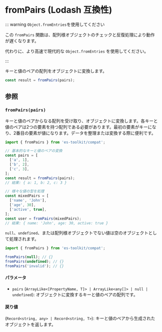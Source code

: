 # fromPairs (Lodash 互換性)

::: warning `Object.fromEntries`を使用してください

この `fromPairs` 関数は、配列様オブジェクトのチェックと反復処理により動作が遅くなります。

代わりに、より高速で現代的な `Object.fromEntries` を使用してください。

:::

キーと値のペアの配列をオブジェクトに変換します。

```typescript
const result = fromPairs(pairs);
```

## 参照

### `fromPairs(pairs)`

キーと値のペアからなる配列を受け取り、オブジェクトに変換します。各キーと値のペアは2つの要素を持つ配列である必要があります。最初の要素がキーになり、2番目の要素が値になります。データを整理または変換する際に便利です。

```typescript
import { fromPairs } from 'es-toolkit/compat';

// 基本的なキーと値のペアの変換
const pairs = [
  ['a', 1],
  ['b', 2],
  ['c', 3],
];
const result = fromPairs(pairs);
// 結果: { a: 1, b: 2, c: 3 }

// 様々な値の型を処理
const mixedPairs = [
  ['name', 'John'],
  ['age', 30],
  ['active', true],
];
const user = fromPairs(mixedPairs);
// 結果: { name: 'John', age: 30, active: true }
```

`null`、`undefined`、または配列様オブジェクトでない値は空のオブジェクトとして処理されます。

```typescript
import { fromPairs } from 'es-toolkit/compat';

fromPairs(null); // {}
fromPairs(undefined); // {}
fromPairs('invalid'); // {}
```

#### パラメータ

- `pairs` (`ArrayLike<[PropertyName, T]> | ArrayLike<any[]> | null | undefined`): オブジェクトに変換するキーと値のペアの配列です。

#### 戻り値

(`Record<string, any> | Record<string, T>`): キーと値のペアから生成されたオブジェクトを返します。
